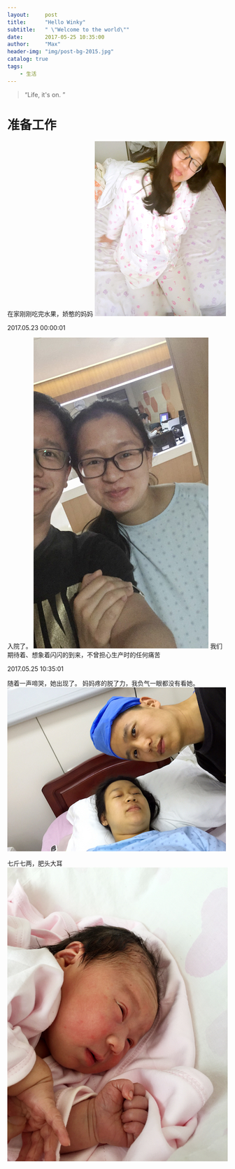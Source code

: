 ```yaml
---
layout:     post
title:      "Hello Winky"
subtitle:   " \"Welcome to the world\""
date:       2017-05-25 10:35:00
author:     "Max"
header-img: "img/post-bg-2015.jpg"
catalog: true
tags:
    - 生活
---
```


> “Life, it's on. ”


# 准备工作

在家刚刚吃完水果，娇憨的妈妈
![img](img/post-bg-2015-0.jpg)

2017.05.23 00:00:01 

入院了。
![img](img/post-bg-2015-1.jpg)
我们期待着、想象着闪闪的到来，不曾担心生产时的任何痛苦


2017.05.25 10:35:01

随着一声啼哭，她出现了。
妈妈疼的脱了力，我负气一眼都没有看她。
![img](img/post-bg-2015-2.jpg)

七斤七两，肥头大耳
![img](img/post-bg-2015-3.jpg)


